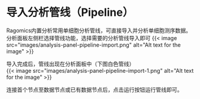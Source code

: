 
#  导入分析管线（Pipeline） 

Ragomics内置分析常用单细胞分析管线，可直接导入并分析单细胞测序数据。  
分析面板左侧栏选择管线功能，选择需要的分析管线导入即可
{{< image src="images/analysis-panel-pipeline-import.png" alt="Alt text for the image" >}}

导入完成后，管线出现在分析面板中（下图白色管线）  
{{< image src="images/analysis-panel-pipeline-import-1.png" alt="Alt text for the image" >}}

连接首个节点至数据节点或已有数据节点后，点击运行按钮运行管线即可。